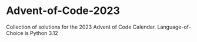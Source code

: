 # Advent-of-Code-2023
Collection of solutions for the 2023 Advent of Code Calendar. Language-of-Choice is Python 3.12
